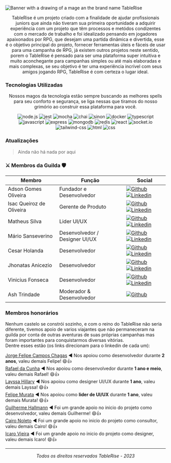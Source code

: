 <p align="center">
  
  ![Banner with a drawing of a mage an the brand name TableRise](https://github.com/TableRise/.github/assets/87550173/387aca69-151e-4c18-868e-b9f5e77e1f1d)
  
</p>

<p align="center">
  TableRise é um projeto criado com a finalidade de ajudar profissionais juniors que ainda não tiveram sua primeira
  oportunidade a adquirir experiência com um projeto que têm processos e metódos condizentes com o mercado de trabalho
  e foi idealizado pensando em jogadores apaixonados por RPG, que desejam uma partida dinâmica e divertida,
  esse é o objetivo principal do projeto, fornecer ferramentas úteis e fáceis de usar para uma campanha de
  RPG, já existem outros projetos neste sentido, porem o TableRise é pensado para ser uma plataforma
  super intuitiva e muito aconchegante para campanhas simples ou até mais elaboradas e mais complexas, se seu
  objetivo é ter uma experiência incrível com seus amigos jogando RPG, TableRise é com certeza o lugar ideal.
</p>

### Tecnologias Utilizadas

<p align="center">
  Nossos magos da tecnologia estão sempre buscando as melhores spells para seu conforto e segurança, se liga nessas que tiramos do nosso grimório ao construir essa plataforma para você.
</p>

<p align="center">
  <img src="https://img.shields.io/badge/node.js-6DA55F?style=for-the-badge&logo=node.js&logoColor=white" alt="node.js"/>
  <img src="https://img.shields.io/badge/-jest-%23C21325?style=for-the-badge&logo=jest&logoColor=white" alt="jest"/>
  <img src="https://img.shields.io/badge/mocha.js-323330?style=for-the-badge&logo=mocha&logoColor=Brown" alt="mocha"/>
  <img src="https://img.shields.io/badge/chai.js-323330?style=for-the-badge&logo=chai&logoColor=red" alt="chai"/>
  <img src="https://img.shields.io/badge/sinon.js-323330?style=for-the-badge&logo=sinon" alt="sinon"/>
  <img src="https://img.shields.io/badge/docker-%230db7ed.svg?style=for-the-badge&logo=docker&logoColor=white" alt="docker"/>
  <img src="https://img.shields.io/badge/typescript-%23007ACC.svg?style=for-the-badge&logo=typescript&logoColor=white" alt="typescript"/>
  <img src="https://img.shields.io/badge/JavaScript-F7DF1E?style=for-the-badge&logo=javascript&logoColor=black" alt="javascript"/>
  <img src="https://img.shields.io/badge/express.js-%23404d59.svg?style=for-the-badge&logo=express&logoColor=%2361DAFB" alt="express"/>
  <img src="https://img.shields.io/badge/MongoDB-%234ea94b.svg?style=for-the-badge&logo=mongodb&logoColor=white" alt="mongodb"/>
  <img src="https://img.shields.io/badge/redis-%23DD0031.svg?&style=for-the-badge&logo=redis&logoColor=white" alt="redis"/>
  <img src="https://img.shields.io/badge/React-20232A?style=for-the-badge&logo=react&logoColor=61DAFB" alt="react"/>
  <img src="https://img.shields.io/badge/Socket.io-black?style=for-the-badge&logo=socket.io&badgeColor=010101" alt="socket.io"/>
  <img src="https://img.shields.io/badge/Tailwind_CSS-38B2AC?style=for-the-badge&logo=tailwind-css&logoColor=white" alt="tailwind-css"/>
  <img src="https://img.shields.io/badge/HTML5-E34F26?style=for-the-badge&logo=html5&logoColor=white" alt="html"/>
  <img src="https://img.shields.io/badge/CSS3-1572B6?style=for-the-badge&logo=css3&logoColor=white" alt="css"/>
</p>

### Atualizações

> Ainda não há nada por aqui

### ⚔️ Membros da Guilda 🛡️

| Membro                     | Função                             | Social                                                                                                                                                                                                                                                                                                                       |
|----------------------------|------------------------------------|------------------------------------------------------------------------------------------------------------------------------------------------------------------------------------------------------------------------------------------------------------------------------------------------------------------------------|
| Adson Gomes Oliveira       | Fundador e Desenvolvedor           | [![Github](https://img.shields.io/badge/GitHub-181717.svg?style=for-the-badge&logo=github&logoColor=white)](https://github.com/Adson-Gomes-Oliveira) [![Linkedin](https://img.shields.io/badge/Linkedin-0A66C2.svg?style=for-the-badge&logo=linkedin&logoColor=white)](https://www.linkedin.com/in/adson-gomes-oliveira)     |
| Isac Queiroz de Oliveira   | Gerente de Produto                 | [![Github](https://img.shields.io/badge/GitHub-181717.svg?style=for-the-badge&logo=github&logoColor=white)](https://github.com/isaciqo)  [![Linkedin](https://img.shields.io/badge/Linkedin-0A66C2.svg?style=for-the-badge&logo=linkedin&logoColor=white)](https://www.linkedin.com/in/isac-queiroz-81a325196/)              |                 |
| Matheus Silva              | Lider UI/UX                     | [![Github](https://img.shields.io/badge/GitHub-181717.svg?style=for-the-badge&logo=github&logoColor=white)](https://github.com/MatheusilvaDSN) [![Linkedin](https://img.shields.io/badge/Linkedin-0A66C2.svg?style=for-the-badge&logo=linkedin&logoColor=white)](https://www.linkedin.com/in/matheus-l-silva/)        |
| Mário Sanseverino          | Desenvolvedor / Designer UI/UX     | [![Github](https://img.shields.io/badge/GitHub-181717.svg?style=for-the-badge&logo=github&logoColor=white)](github.com/mariosanseverino) [![Linkedin](https://img.shields.io/badge/Linkedin-0A66C2.svg?style=for-the-badge&logo=linkedin&logoColor=white)](linkedin.com/in/marioams) |
| Cesar Holanda              | Desenvolvedor                      | [![Github](https://img.shields.io/badge/GitHub-181717.svg?style=for-the-badge&logo=github&logoColor=white)](https://github.com/RasecMH) [![Linkedin](https://img.shields.io/badge/Linkedin-0A66C2.svg?style=for-the-badge&logo=linkedin&logoColor=white)](https://www.linkedin.com/in/cesarholanda)                          |
| Jhonatas Anicezio          | Desenvolvedor                      | [![Github](https://img.shields.io/badge/GitHub-181717.svg?style=for-the-badge&logo=github&logoColor=white)](https://github.com/JhonatasAnicezio) [![Linkedin](https://img.shields.io/badge/Linkedin-0A66C2.svg?style=for-the-badge&logo=linkedin&logoColor=white)](https://www.linkedin.com/in/jhonatas-anicezio)                       |
| Vinicius Fonseca           | Desenvolvedor                      | [![Github](https://img.shields.io/badge/GitHub-181717.svg?style=for-the-badge&logo=github&logoColor=white)](https://github.com/fonsecavini) [![Linkedin](https://img.shields.io/badge/Linkedin-0A66C2.svg?style=for-the-badge&logo=linkedin&logoColor=white)](https://www.linkedin.com/in/vinicius-fonseca-dev/)                       |
| Ash Trindade               | Moderador & Desenvolvedor          | [![Github](https://img.shields.io/badge/GitHub-181717.svg?style=for-the-badge&logo=github&logoColor=white)](https://github.com/ashtrindade)                                                                                                                                                                                  |
### Membros honorários
Nenhum castelo se constrói sozinho, e com o reino do TableRise não seria diferente, tivemos apoio de varios viajantes que não permaneceram na guilda por conta de outras aventuras de suas próprias campanhas mas foram importantes para conquistarmos diversas vitórias.  
Dentre esses estão (os links direcionam para o linkedin de cada um):  

[Jorge Felipe Campos Chagas](https://www.linkedin.com/in/jorge-felipe-campos-chagas-352198118) ◀ Nos apoiou como desenvolvedor durante **2 anos**, valeu demais Felipe! 😄👍  
[Rafael da Cunha](https://www.linkedin.com/in/rafaelcunhas/) ◀ Nos apoiou como desenvolvedor durante **1 ano e meio**, valeu demais Rafael! 😄👍  
[Layssa Hillary](https://www.linkedin.com/in/layssa-hillary-091388205) ◀ Nos apoiou como designer UI/UX durante **1 ano**, valeu demais Layssa! 😄👍  
[Felipe Murata](https://www.linkedin.com/in/felipe-murata/)  ◀  Nos apoiou como **lider de UI/UX** durante **1 ano**, valeu demais Murata! 😄👍  
[Guilherme Hallmann](https://www.linkedin.com/in/guihallmann/)  ◀  Foi um grande apoio no inicio do projeto como desenvolvedor, valeu demais Guilherme! 😄👍  
[Cairo Noleto](https://www.linkedin.com/in/caironoleto/)  ◀  Foi um grande apoio no inicio do projeto como consultor, valeu demais Cairo! 😄👍  
[Icaro Vieira](https://www.linkedin.com/in/icaro-vieira-8103a4207/)  ◀  Foi um grande apoio no inicio do projeto como designer, valeu demais Icaro! 😄👍  

---
<p align="center">
  <i>Todos os direitos reservados TableRise - 2023</i>
</p>
